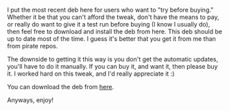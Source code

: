 I put the most recent deb here for users who want to "try before buying." Whether it be that you can't afford the tweak, don't have the means to pay, or really do want to give it a test run before buying (I know I usually do), then feel free to download and install the deb from here. This deb should be up to date most of the time. I guess it's better that you get it from me than from pirate repos.

The downside to getting it this way is you don't get the automatic updates, you'll have to do it manually. If you can buy it, and want it, then please buy it. I worked hard on this tweak, and I'd really appreciate it :)

You can download the deb from [here](/trybeforebuy/org.thebigboss.snooscreens_1.1_iphoneos-arm.deb?raw=true).

Anyways, enjoy!
